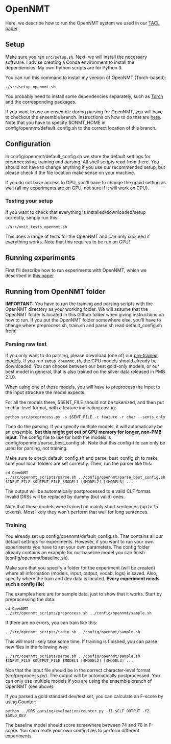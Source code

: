 # OpenNMT

Here, we describe how to run the OpenNMT system we used in our [TACL paper](https://www.mitpressjournals.org/doi/abs/10.1162/tacl_a_00241).

## Setup

Make sure you ran ``src/setup.sh``.  Next, we will install the necessary software. I advise creating a Conda environment to install the dependencies. My own Python scripts are for Python 3.

You can run this command to install my version of OpenNMT (Torch-based):

```
./src/setup_opennmt.sh
```

You probably need to install some dependencies separately, such as [Torch](http://torch.ch/docs/getting-started.html) and the corresponding packages.

If you want to use an ensemble during parsing for OpenNMT, you will have to checkout the ensemble branch. Instructions on how to do that are [here](http://forum.opennmt.net/t/ensemble-decoding/115/11). Note that you have to specify $ONMT_HOME in config/opennmt/default_config.sh to the correct location of this branch.

## Configuration

In config/opennmt/default_config.sh we store the default settings for preprocessing, training and parsing. All shell scripts read from there. You should not have to change anything if you use our recommended setup, but please check if the file location make sense on your machine.

If you do not have access to GPU, you'll have to change the gpuid setting as well (all my experiments are on GPU, not sure if it will work on CPU).

### Testing your setup ###

If you want to check that everything is installed/downloaded/setup correctly, simply run this:

```
./src/unit_tests_opennmt.sh
```

This does a range of tests for the OpenNMT and can only succeed if everything works. Note that this requires to be run on GPU!

## Running experiments ##

First I'll describe how to run experiments with OpenNMT, which we described in [this paper](https://www.mitpressjournals.org/doi/abs/10.1162/tacl_a_00241)

## Running from OpenNMT folder ##

**IMPORTANT:** You have to run the training and parsing scripts with the OpenNMT directory as your working folder. We will assume that the OpenNMT folder is located in this Github folder when giving instructions on how to run. If you put the OpenNMT folder somewhere else, you'll have to change where preprocess.sh, train.sh and parse.sh read default_config.sh from!

### Parsing raw text

If you only want to do parsing, please download (one of) our [pre-trained models](http://www.let.rug.nl/rikvannoord/DRS/TACL/models/). If you ran ``setup_opennmt.sh``, the GPU models should already be downloaded. You can choose between our best gold-only models, or our best model in general, that is also trained on the silver data released in PMB 2.1.0.

When using one of those models, you will have to preprocess the input to the input structure the model expects.

For all the models there, $SENT_FILE should not be tokenized, and then put in char-level format, with a feature indicating casing:

```
python src/preprocess.py -s $SENT_FILE -c feature -r char --sents_only
```

Then do the parsing. If you specify multiple models, it will automatically be an ensemble, **but this might get out of GPU memory for longer, non-PMB input**. The config file to use for both the models is config/opennmt/parse_best_config.sh. Note that this config-file can only be used for parsing, not training.

Make sure to check default_config.sh and parse_best_config.sh to make sure your local folders are set correctly. Then, run the parser like this:

```
cd OpenNMT
../src/opennmt_scripts/parse.sh ../config/opennmt/parse_best_config.sh $INPUT_FILE $OUTPUT_FILE $MODEL1 [$MODEL2] [$MODEL3] ...
```

The output will be automatically postprocessed to a valid CLF format. Invalid DRSs will be replaced by dummy (but valid) ones.

Note that these models were trained on mainly short sentences (up to 15 tokens). Most likely they won't perform that well for long sentences.

### Training

You already set up config/opennmt/default_config.sh. That contains all our default settings for experiments. However, if you want to run your own experiments you have to set your own parameters. The config folder already contains an example for our baseline model you can finish (config/opennmt/baseline.sh).

Make sure that you specify a folder for the experiment (will be created) where all information (models, input, output, vocab, logs) is saved. Also, specify where the train and dev data is located. **Every experiment needs such a config file!**

The examples here are for sample data, just to show that it works. Start by preprocessing the data:

```
cd OpenNMT
../src/opennmt_scripts/preprocess.sh ../config/opennmt/sample.sh
```

If there are no errors, you can train like this:

```
../src/opennmt_scripts/train.sh ../config/opennmt/sample.sh
```

This will most likely take some time. If training is finished, you can parse new files in the following way:

```
../src/opennmt_scripts/parse.sh ../config/opennmt/sample.sh $INPUT_FILE $OUTPUT_FILE $MODEL1 [$MODEL2] [$MODEL3] ...
```

Noe that the input file should be in the correct character-level format (src/preprocess.py). The output will be automatically postprocessed. You can only use multiple models if you are using the ensemble branch of OpenNMT (see above).

If you parsed a gold standard dev/test set, you can calculate an F-score by using Counter:

```
python ../DRS_parsing/evaluation/counter.py -f1 $CLF_OUTPUT -f2 $GOLD_DEV
```

The baseline model should score somewhere between 74 and 76 in F-score. You can create your own config files to perform different experiments.
